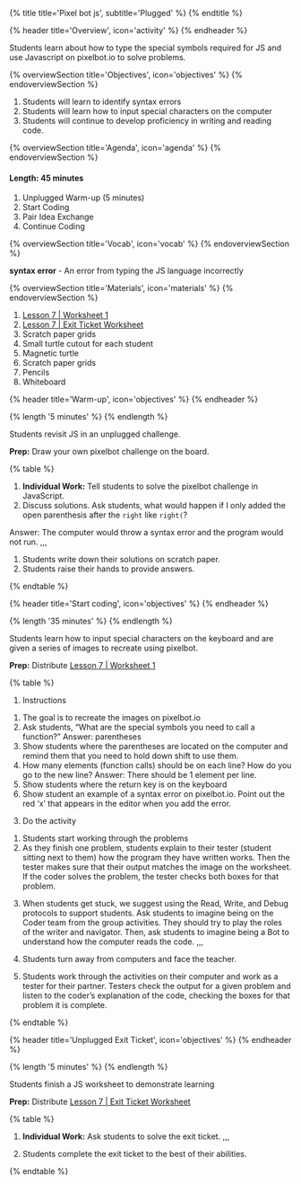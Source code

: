 {% title title='Pixel bot js', subtitle='Plugged' %}
{% endtitle %}

{% header title='Overview', icon='activity' %}
{% endheader %}

Students learn about how to type the special symbols required for JS and use Javascript on pixelbot.io to solve problems.

{% overviewSection title='Objectives', icon='objectives' %}
{% endoverviewSection %}

1. Students will learn to identify syntax errors
2. Students will learn how to input special characters on the computer
3. Students will continue to develop proficiency in writing and reading code.

{% overviewSection title='Agenda', icon='agenda' %}
{% endoverviewSection %}

#### Length: 45 minutes

1. Unplugged Warm-up (5 minutes)
2. Start Coding
3. Pair Idea Exchange
4. Continue Coding

{% overviewSection title='Vocab', icon='vocab' %}
{% endoverviewSection %}

**syntax error** - An error from typing the JS language incorrectly

{% overviewSection title='Materials', icon='materials' %}
{% endoverviewSection %}

1. [Lesson 7 | Worksheet 1][worksheet1]
2. [Lesson 7 | Exit Ticket Worksheet][wrap-up]
3. Scratch paper grids
4. Small turtle cutout for each student
5. Magnetic turtle
6. Scratch paper grids
7. Pencils
8. Whiteboard

{% header title='Warm-up', icon='objectives' %}
{% endheader %}

{% length '5 minutes' %}
{% endlength %}

Students revisit JS in an unplugged challenge.

**Prep:** Draw your own pixelbot challenge on the board.

{% table %}

1) **Individual Work:** Tell students to solve the pixelbot challenge in JavaScript.
2) Discuss solutions. Ask students, what would happen if I only added the open parenthesis after the `right` like `right(`?

Answer: The computer would throw a syntax error and the program would not run.
,,,

1) Students write down their solutions on scratch paper.
2) Students raise their hands to provide answers.

{% endtable %}

{% header title='Start coding', icon='objectives' %}
{% endheader %}

{% length '35 minutes' %}
{% endlength %}

Students learn how to input special characters on the keyboard and are given a series of images to recreate using pixelbot.

**Prep:** Distribute [Lesson 7 | Worksheet 1][worksheet1]

{% table %}

1) Instructions
  1. The goal is to recreate the images on pixelbot.io
  2. Ask students, “What are the special symbols you need to call a function?”
    Answer: parentheses
  3. Show students where the parentheses are located on the computer and remind them that you need to hold down shift to use them.
  4. How many elements (function calls) should be on each line? How do you go to the new line?
	 Answer: There should be 1 element per line.
  5. Show students where the return key is on the keyboard
  6. Show student an example of a syntax error on pixelbot.io. Point out the red ‘x’ that appears in the editor when you add the error.
3) Do the activity
  1. Students start working through the problems
  2. As they finish one problem, students explain to their tester (student sitting next to them) how the program they have written works. Then the tester makes sure that their output matches the image on the worksheet. If the coder solves the problem, the tester checks both boxes for that problem.
3) When students get stuck, we suggest using the Read, Write, and Debug protocols to support students. Ask students to imagine being on the Coder team from the group activities. They should try to play the roles of the writer and navigator. Then, ask students to imagine being a Bot to understand how the computer reads the code.
,,,

1) Students turn away from computers and face the teacher.
2) Students work through the activities on their computer and work as a tester for their partner.
Testers check the output for a given problem and listen to the coder’s explanation of the code, checking the boxes for that problem it is complete.

{% endtable %}

{% header title='Unplugged Exit Ticket', icon='objectives' %}
{% endheader %}

{% length '5 minutes' %}
{% endlength %}

Students finish a JS worksheet to demonstrate learning

**Prep:** Distribute [Lesson 7 | Exit Ticket Worksheet][wrap-up]

{% table %}

1) **Individual Work:** Ask students to solve the exit ticket.
,,,

1) Students complete the exit ticket to the best of their abilities.

{% endtable %}

[worksheet1]: ../worksheets/lesson7-worksheet1.pdf
[wrap-up]: ../worksheets/lesson7-wrapup.pdf
